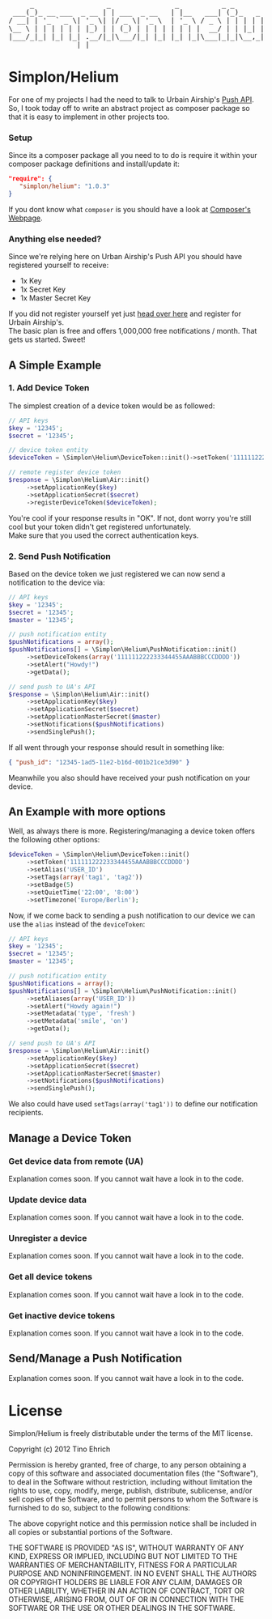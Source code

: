 <pre>
     _                 _               _          _ _
 ___(_)_ __ ___  _ __ | | ___  _ __   | |__   ___| (_)_   _ _ __ ___
/ __| | '_ ` _ \| '_ \| |/ _ \| '_ \  | '_ \ / _ \ | | | | | '_ ` _ \
\__ \ | | | | | | |_) | | (_) | | | | | | | |  __/ | | |_| | | | | | |
|___/_|_| |_| |_| .__/|_|\___/|_| |_| |_| |_|\___|_|_|\__,_|_| |_| |_|
                |_|
</pre>

# Simplon/Helium

For one of my projects I had the need to talk to Urbain Airship's [Push API](https://docs.urbanairship.com/display/DOCS/Server%3A+iOS+Push+API).  
So, I took today off to write an abstract project as composer package so that it is easy to implement in other projects too.

### Setup
Since its a composer package all you need to to do is require it within your composer package definitions and install/update it:

```json
"require": {
   "simplon/helium": "1.0.3"
}
```

If you dont know what ```composer``` is you should have a look at [Composer's Webpage](http://getcomposer.org/doc/00-intro.md).

### Anything else needed?

Since we're relying here on Urban Airship's Push API you should have registered yourself to receive:

- 1x Key
- 1x Secret Key
- 1x Master Secret Key

If you did not register yourself yet just [head over here](https://go.urbanairship.com/accounts/register/) and register for Urbain Airship's.  
The basic plan is free and offers 1,000,000 free notifications / month. That gets us started. Sweet!

## A Simple Example

### 1. Add Device Token
The simplest creation of a device token would be as followed:

```php
// API keys
$key = '12345';
$secret = '12345';

// device token entity
$deviceToken = \Simplon\Helium\DeviceToken::init()->setToken('111111222233344455AAABBBCCCDDDD');

// remote register device token
$response = \Simplon\Helium\Air::init()
     ->setApplicationKey($key)
     ->setApplicationSecret($secret)
     ->registerDeviceToken($deviceToken);
```

You're cool if your response results in "OK". If not, dont worry you're still cool but your token didn't get registered unfortunately.  
Make sure that you used the correct authentication keys.

### 2. Send Push Notification
Based on the device token we just registered we can now send a notification to the device via:

```php
// API keys
$key = '12345';
$secret = '12345';
$master = '12345';

// push notification entity
$pushNotifications = array();
$pushNotifications[] = \Simplon\Helium\PushNotification::init()
     ->setDeviceTokens(array('111111222233344455AAABBBCCCDDDD'))
     ->setAlert("Howdy!")
     ->getData();

// send push to UA's API
$response = \Simplon\Helium\Air::init()
     ->setApplicationKey($key)
     ->setApplicationSecret($secret)
     ->setApplicationMasterSecret($master)
     ->setNotifications($pushNotifications)
     ->sendSinglePush();
```

If all went through your response should result in something like:  
```json
{ "push_id": "12345-1ad5-11e2-b16d-001b21ce3d90" }
```

Meanwhile you also should have received your push notification on your device.

## An Example with more options
Well, as always there is more. Registering/managing a device token offers the following other options:

```php
$deviceToken = \Simplon\Helium\DeviceToken::init()
     ->setToken('111111222233344455AAABBBCCCDDDD')
     ->setAlias('USER_ID')
     ->setTags(array('tag1', 'tag2'))
     ->setBadge(5)
     ->setQuietTime('22:00', '8:00')
     ->setTimezone('Europe/Berlin');
```

Now, if we come back to sending a push notification to our device we can use the ```alias``` instead of the ```deviceToken```:

```php
// API keys
$key = '12345';
$secret = '12345';
$master = '12345';

// push notification entity
$pushNotifications = array();
$pushNotifications[] = \Simplon\Helium\PushNotification::init()
     ->setAliases(array('USER_ID'))
     ->setAlert("Howdy again!")
     ->setMetadata('type', 'fresh')
     ->setMetadata('smile', 'on')
     ->getData();

// send push to UA's API
$response = \Simplon\Helium\Air::init()
     ->setApplicationKey($key)
     ->setApplicationSecret($secret)
     ->setApplicationMasterSecret($master)
     ->setNotifications($pushNotifications)
     ->sendSinglePush();
```

We also could have used ```setTags(array('tag1'))``` to define our notification recipients.

## Manage a Device Token
### Get device data from remote (UA)
Explanation comes soon. If you cannot wait have a look in to the code.

### Update device data
Explanation comes soon. If you cannot wait have a look in to the code.

### Unregister a device
Explanation comes soon. If you cannot wait have a look in to the code.

### Get all device tokens
Explanation comes soon. If you cannot wait have a look in to the code.

### Get inactive device tokens
Explanation comes soon. If you cannot wait have a look in to the code.

## Send/Manage a Push Notification
Explanation comes soon. If you cannot wait have a look in to the code.

# License
Simplon/Helium is freely distributable under the terms of the MIT license.

Copyright (c) 2012 Tino Ehrich

Permission is hereby granted, free of charge, to any person obtaining a copy of this software and associated documentation files (the "Software"), to deal in the Software without restriction, including without limitation the rights to use, copy, modify, merge, publish, distribute, sublicense, and/or sell copies of the Software, and to permit persons to whom the Software is furnished to do so, subject to the following conditions:

The above copyright notice and this permission notice shall be included in all copies or substantial portions of the Software.

THE SOFTWARE IS PROVIDED "AS IS", WITHOUT WARRANTY OF ANY KIND, EXPRESS OR IMPLIED, INCLUDING BUT NOT LIMITED TO THE WARRANTIES OF MERCHANTABILITY, FITNESS FOR A PARTICULAR PURPOSE AND NONINFRINGEMENT. IN NO EVENT SHALL THE AUTHORS OR COPYRIGHT HOLDERS BE LIABLE FOR ANY CLAIM, DAMAGES OR OTHER LIABILITY, WHETHER IN AN ACTION OF CONTRACT, TORT OR OTHERWISE, ARISING FROM, OUT OF OR IN CONNECTION WITH THE SOFTWARE OR THE USE OR OTHER DEALINGS IN THE SOFTWARE.